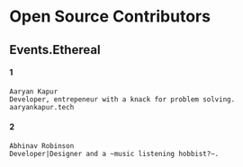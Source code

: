 # Open Source Contributors
## Events.Ethereal
#### 1
```
Aaryan Kapur
Developer, entrepeneur with a knack for problem solving.
aaryankapur.tech
```
#### 2
```
Abhinav Robinson
Developer|Designer and a ~music listening hobbist?~.
```
